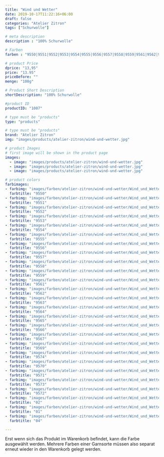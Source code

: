 ```yaml
---
title: "Wind und Wetter"
date: 2019-10-17T11:22:16+06:00
draft: false
categories: "Atelier Zitron"
tags: ["Schurwolle"]	

# meta description
description : "100% Schurwolle"

# Farben
farben : "9550|9551|9552|9553|9554|9555|9556|9557|9558|9559|9561|9562|9563|9564|9565|9566|9567|9569|9574|9570|9571|9573|9572"

# product Price
dprice: "13,95"
price: "13.95"
priceBefore: ""
menge: "100g"

# Product Short Description
shortDescription: "100% Schurwolle"

#product ID
productID: "1007"

# type must be "products"
type: "products"

# type must be "products"
brand: "Atelier Zitron"
img: "images/products/atelier-zitron/wind-und-wetter.jpg"    

# product Images
# first image will be shown in the product page
images:
  - image: "images/products/atelier-zitron/wind-und-wetter.jpg"
  - image: "images/products/atelier-zitron/wind-und-wetter.jpg"
  - image: "images/products/atelier-zitron/wind-und-wetter.jpg"

# product colors
farbimages:
- farbimg: "images/farben/atelier-zitron/wind-und-wetter/Wind_und_Wetter_5362_9550_1.jpg"	
  farbtitle: "9550"
- farbimg: "images/farben/atelier-zitron/wind-und-wetter/Wind_und_Wetter_5363_9551_1.jpg"	
  farbtitle: "9551"
- farbimg: "images/farben/atelier-zitron/wind-und-wetter/Wind_und_Wetter_5364_9552_1.jpg"	
  farbtitle: "9552"
- farbimg: "images/farben/atelier-zitron/wind-und-wetter/Wind_und_Wetter_5365_9553_1.jpg"	
  farbtitle: "9553"
- farbimg: "images/farben/atelier-zitron/wind-und-wetter/Wind_und_Wetter_5366_9554_1.jpg"	
  farbtitle: "9554"
- farbimg: "images/farben/atelier-zitron/wind-und-wetter/Wind_und_Wetter_5367_9555_1.jpg"	
  farbtitle: "9555"
- farbimg: "images/farben/atelier-zitron/wind-und-wetter/Wind_und_Wetter_5368_9556_1.jpg"	
  farbtitle: "9556"
- farbimg: "images/farben/atelier-zitron/wind-und-wetter/Wind_und_Wetter_5369_9557_1.jpg"	
  farbtitle: "9557"
- farbimg: "images/farben/atelier-zitron/wind-und-wetter/Wind_und_Wetter_5370_9558_1.jpg"	
  farbtitle: "9558"
- farbimg: "images/farben/atelier-zitron/wind-und-wetter/Wind_und_Wetter_5371_9559_1.jpg"	
  farbtitle: "9559"
- farbimg: "images/farben/atelier-zitron/wind-und-wetter/Wind_und_Wetter_5373_9561_1.jpg"	
  farbtitle: "9561"
- farbimg: "images/farben/atelier-zitron/wind-und-wetter/Wind_und_Wetter_5374_9562_1.jpg"	
  farbtitle: "9562"
- farbimg: "images/farben/atelier-zitron/wind-und-wetter/Wind_und_Wetter_5375_9563_1.jpg"	
  farbtitle: "9563"
- farbimg: "images/farben/atelier-zitron/wind-und-wetter/Wind_und_Wetter_5376_9564_1.jpg"	
  farbtitle: "9564"
- farbimg: "images/farben/atelier-zitron/wind-und-wetter/Wind_und_Wetter_5377_9565_1.jpg"	
  farbtitle: "9565"
- farbimg: "images/farben/atelier-zitron/wind-und-wetter/Wind_und_Wetter_5378_9566_1.jpg"	
  farbtitle: "9566"
- farbimg: "images/farben/atelier-zitron/wind-und-wetter/Wind_und_Wetter_5379_9567_1.jpg"	
  farbtitle: "9567"
- farbimg: "images/farben/atelier-zitron/wind-und-wetter/Wind_und_Wetter_5381_9569_1.jpg"	
  farbtitle: "9569"
- farbimg: "images/farben/atelier-zitron/wind-und-wetter/Wind_und_Wetter_5506_9574_1.jpg"	
  farbtitle: "9574"
- farbimg: "images/farben/atelier-zitron/wind-und-wetter/Wind_und_Wetter_5509_9570_1.jpg"	
  farbtitle: "9570"
- farbimg: "images/farben/atelier-zitron/wind-und-wetter/Wind_und_Wetter_5510_9571_1.jpg"	
  farbtitle: "9571"
- farbimg: "images/farben/atelier-zitron/wind-und-wetter/Wind_und_Wetter_5512_9573_1.jpg"	
  farbtitle: "9573"
- farbimg: "images/farben/atelier-zitron/wind-und-wetter/Wind_und_Wetter_5514_9572_1.jpg"	
  farbtitle: "9572"
- farbimg: "images/farben/atelier-zitron/wind-und-wetter/Wind_und_Wetter_7294_02_1.jpg"	
  farbtitle: "02"
- farbimg: "images/farben/atelier-zitron/wind-und-wetter/Wind_und_Wetter_7298_01_1.jpg"	
  farbtitle: "01"
- farbimg: "images/farben/atelier-zitron/wind-und-wetter/Wind_und_Wetter_7299_04_1.jpg"	
  farbtitle: "04"

---
```


Erst wenn sich das Produkt im Warenkorb befindet, kann die Farbe ausgewählt werden.
Mehrere Farben einer Garnsorte müssen also separat erneut wieder in den Warenkorb gelegt werden.
